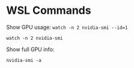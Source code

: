 # WSL Commands

Show GPU usage: `watch -n 2 nvidia-smi --id=1`
```terminal
watch -n 2 nvidia-smi
```


Show full GPU info:
```terminal
nvidia-smi -a
```